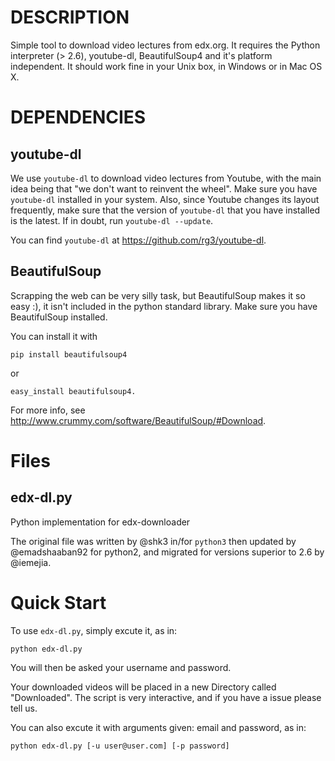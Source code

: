 # DESCRIPTION

Simple tool to download video lectures from edx.org.  It requires the
Python interpreter (> 2.6), youtube-dl, BeautifulSoup4 and it's
platform independent.  It should work fine in your Unix box, in
Windows or in Mac OS X.

# DEPENDENCIES

## youtube-dl

We use `youtube-dl` to download video lectures from Youtube, with the main
idea being that "we don't want to reinvent the wheel".  Make sure you have
`youtube-dl` installed in your system.  Also, since Youtube changes its
layout frequently, make sure that the version of `youtube-dl` that you have
installed is the latest. If in doubt, run `youtube-dl --update`.

You can find `youtube-dl` at <https://github.com/rg3/youtube-dl>.

## BeautifulSoup

Scrapping the web can be very silly task, but BeautifulSoup makes it
so easy :), it isn't included in the python standard library.  Make
sure you have BeautifulSoup installed.

You can install it with

    pip install beautifulsoup4

or

    easy_install beautifulsoup4.

For more info, see <http://www.crummy.com/software/BeautifulSoup/#Download>.

# Files

## edx-dl.py
Python implementation for edx-downloader

The original file was written by @shk3 in/for `python3` then updated
by @emadshaaban92 for python2, and migrated for versions superior to
2.6 by @iemejia.

# Quick Start

To use `edx-dl.py`, simply excute it, as in:

    python edx-dl.py

You will then be asked your username and password.

Your downloaded videos will be placed in a new Directory called
"Downloaded".  The script is very interactive, and if you have a issue
please tell us.

You can also excute it with arguments given: email and password,
as in:

    python edx-dl.py [-u user@user.com] [-p password]
